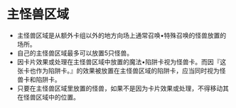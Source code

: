 # 主怪兽区域

* 主怪兽区域是从额外卡组以外的地方向场上通常召唤•特殊召唤的怪兽放置的场所。
* 自己的主怪兽区域最多可以放置5只怪兽。
* 因卡片效果或处理在主怪兽区域中放置的魔法•陷阱卡视为怪兽卡。而因『这张卡也作为陷阱卡。』的效果被放置在主怪兽区域的陷阱卡，应当同时视为怪兽卡和陷阱卡。
* 只要在主怪兽区域里放置的怪兽，如果不是因为卡片效果或处理，不得移动其在怪兽区域中的位置。

